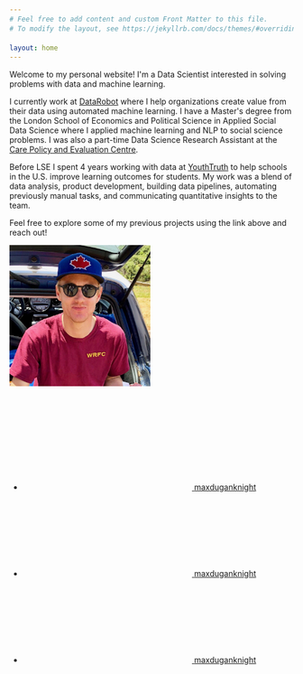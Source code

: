 ```yaml
---
# Feel free to add content and custom Front Matter to this file.
# To modify the layout, see https://jekyllrb.com/docs/themes/#overriding-theme-defaults

layout: home
---
```


Welcome to my personal website! I'm a Data Scientist interested in solving problems with data and machine learning. 

I currently work at [DataRobot][DataRobot] where I help organizations create value from their data using automated machine learning. I have a Master's degree from the London School of Economics and Political Science in Applied Social Data Science where I applied machine learning and NLP to social science problems. I was also a part-time Data Science Research Assistant at the [Care Policy and Evaluation Centre][Care Policy and Evaluation Centre].

Before LSE I spent 4 years working with data at [YouthTruth][YouthTruth] to help schools in the U.S. improve learning outcomes for students. My work was a blend of data analysis, product development, building data pipelines, automating previously manual tasks, and communicating quantitative insights to the team. 

Feel free to explore some of my previous projects using the link above and reach out!

<img src="/assets/images/me.jpeg" width="250"/>
<br/><br/>
<div style="text-align:left">
	<ul class="social-media-list"><li><a href="https://www.linkedin.com/in/maxduganknight"><svg class="svg-icon"><use xlink:href="/assets/minima-social-icons.svg#linkedin"></use></svg> <span class="username">maxduganknight</span></a></li><li><a href="https://www.twitter.com/maxduganknight"><svg class="svg-icon"><use xlink:href="/assets/minima-social-icons.svg#twitter"></use></svg> <span class="username">maxduganknight</span></a></li><li><a href="https://github.com/maxduganknight"><svg class="svg-icon"><use xlink:href="/assets/minima-social-icons.svg#github"></use></svg> <span class="username">maxduganknight</span></a></li></ul>
</div>


[DataRobot]: https://datarobot.com
[YouthTruth]: https://youthtruthsurvey.org 
[Care Policy and Evaluation Centre]: https://www.lse.ac.uk/cpec
